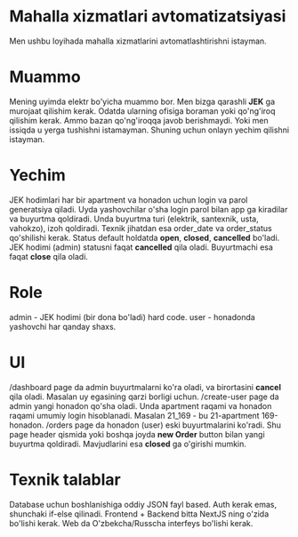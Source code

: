 

# Mahalla xizmatlari avtomatizatsiyasi

Men ushbu loyihada mahalla xizmatlarini avtomatlashtirishni istayman.

# Muammo

Mening uyimda elektr bo'yicha muammo bor. Men bizga qarashli **JEK** ga murojaat qilishim kerak. Odatda ularning ofisiga boraman yoki qo'ng'iroq qilishim kerak. Ammo bazan qo'ng'iroqqa javob berishmaydi. Yoki men issiqda u yerga tushishni istamayman. Shuning uchun onlayn yechim qilishni istayman.

# Yechim

JEK hodimlari har bir apartment va honadon uchun login va parol generatsiya qiladi. Uyda yashovchilar o'sha login parol bilan app ga kiradilar va buyurtma qoldiradi. Unda buyurtma turi (elektrik, santexnik, usta, vahokzo), izoh qoldiradi. Texnik jihatdan esa order_date va order_status qo'shilishi kerak. Status default holdatda **open**, **closed**, **cancelled** bo'ladi. JEK hodimi (admin) statusni faqat **cancelled** qila oladi. Buyurtmachi esa faqat **close** qila oladi.

# Role
admin - JEK hodimi (bir dona bo'ladi) hard code.
user - honadonda yashovchi har qanday shaxs.

# UI

/dashboard page da admin buyurtmalarni ko'ra oladi, va birortasini **cancel** qila oladi. Masalan uy egasining qarzi borligi uchun.
/create-user page da admin yangi honadon qo'sha oladi. Unda apartment raqami va honadon raqami umumiy login hisoblanadi. Masalan 21_169 - bu 21-apartment 169-honadon.
/orders page da honadon (user) eski buyurtmalarini ko'radi. Shu page header qismida yoki boshqa joyda **new Order** button bilan yangi buyurtma qoldiradi. Mavjudlarini esa **closed** ga o'girishi mumkin.

# Texnik talablar
Database uchun boshlanishiga oddiy JSON fayl based.
Auth kerak emas, shunchaki if-else qilinadi.
Frontend + Backend bitta NextJS ning o'zida bo'lishi kerak.
Web da O'zbekcha/Russcha interfeys bo'lishi kerak.
